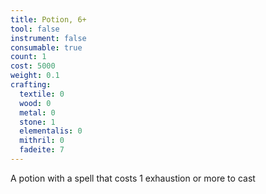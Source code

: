 ```yaml
---
title: Potion, 6+
tool: false
instrument: false
consumable: true
count: 1
cost: 5000
weight: 0.1
crafting:
  textile: 0
  wood: 0
  metal: 0
  stone: 1
  elementalis: 0
  mithril: 0
  fadeite: 7
---
```

A potion with a spell that costs 1 exhaustion or more to cast
